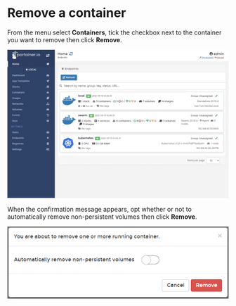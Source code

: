 # Remove a container

From the menu select **Containers**, tick the checkbox next to the container you want to remove then click **Remove**.

![](../../../.gitbook/assets/containers-remove-1.gif)

When the confirmation message appears, opt whether or not to automatically remove non-persistent volumes then click **Remove**.

![](../../../.gitbook/assets/containers-remove-2.png)

